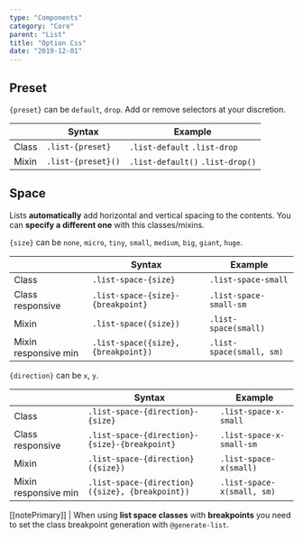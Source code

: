```yaml
---
type: "Components"
category: "Core"
parent: "List"
title: "Option Css"
date: "2019-12-01"
---
```


## Preset

`{preset}` can be `default`, `drop`. Add or remove selectors at your discretion.

<div class="table-scroll">

|                         | Syntax                                    | Example                       |
| ----------------------- | ----------------------------------------- | ----------------------------- |
| Class                   | `.list-{preset}`                        | `.list-default` `.list-drop` |
| Mixin                   | `.list-{preset}()`                      | `.list-default()` `.list-drop()`  |

</div>

<demo>
  <demovanilla src="vanilla/components/core/list/preset-default">
  </demovanilla>
</demo>

<demo>
  <demovanilla src="vanilla/components/core/list/preset-drop">
  </demovanilla>
</demo>

## Space

Lists **automatically** add horizontal and vertical spacing to the contents. You can **specify a different one** with this classes/mixins.

`{size}` can be `none`, `micro`, `tiny`, `small`, `medium`, `big`, `giant`, `huge`.

<div class="table-scroll">

|                         | Syntax                                    | Example                       |
| ----------------------- | ----------------------------------------- | ----------------------------- |
| Class                   | `.list-space-{size}`                     | `.list-space-small`          |
| Class responsive        | `.list-space-{size}-{breakpoint}`        | `.list-space-small-sm`       |
| Mixin                   | `.list-space({size})`                     | `.list-space(small)`          |
| Mixin responsive min    | `.list-space({size}, {breakpoint})`       | `.list-space(small, sm)`      |

</div>

`{direction}` can be `x`, `y`.

<div class="table-scroll">

|                         | Syntax                                    | Example                       |
| ----------------------- | ----------------------------------------- | ----------------------------- |
| Class                   | `.list-space-{direction}-{size}`                      | `.list-space-x-small`           |
| Class responsive        | `.list-space-{direction}-{size}-{breakpoint}`         | `.list-space-x-small-sm`        |
| Mixin                   | `.list-space-{direction}({size})`                      | `.list-space-x(small)`           |
| Mixin responsive min    | `.list-space-{direction}({size}, {breakpoint})`        | `.list-space-x(small, sm)`       |

</div>

[[notePrimary]]
| When using **list space classes** with **breakpoints** you need to set the class breakpoint generation with `@generate-list`.

<demo>
  <demovanilla src="vanilla/components/core/list/space-none">
  </demovanilla>
  <demovanilla src="vanilla/components/core/list/space-mini">
  </demovanilla>
  <demovanilla src="vanilla/components/core/list/space-tiny">
  </demovanilla>
  <demovanilla src="vanilla/components/core/list/space-small">
  </demovanilla>
  <demovanilla src="vanilla/components/core/list/space-medium">
  </demovanilla>
  <demovanilla src="vanilla/components/core/list/space-large">
  </demovanilla>
  <demovanilla src="vanilla/components/core/list/space-big">
  </demovanilla>
  <demovanilla src="vanilla/components/core/list/space-giant">
  </demovanilla>
</demo>
